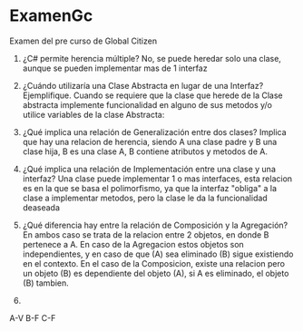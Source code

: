 # ExamenGc
Examen del pre curso de Global Citizen

1) ¿C# permite herencia múltiple?
No, se puede heredar solo una clase, aunque se pueden implementar mas de 1 interfaz

2) ¿Cuándo utilizaría una Clase Abstracta en lugar de una Interfaz? Ejemplifique.
Cuando se requiere que la clase que herede de la Clase abstracta implemente funcionalidad en alguno de sus metodos y/o utilice variables de la clase Abstracta:

3) ¿Qué implica una relación de Generalización entre dos clases?
Implica que hay una relacion de herencia, siendo A una clase padre y B una clase hija, B es una clase A, B contiene atributos y metodos de A.

4) ¿Qué implica una relación de Implementación entre una clase y una interfaz?
Una clase puede implementar 1 o mas interfaces, esta relacion es en la que se basa el polimorfismo, ya que la interfaz "obliga" a la clase a implementar metodos, pero la clase le da la funcionalidad deaseada

5) ¿Qué diferencia hay entre la relación de Composición y la Agregación?
En ambos caso se trata de la relacion entre 2 objetos, en donde B pertenece a A. En caso de la Agregacion estos objetos son independientes, y en caso de que (A) sea eliminado (B)  sigue existiendo en el contexto. En el caso de la Composicion, existe una relacion pero un objeto (B) es dependiente del objeto (A), si A es eliminado, el objeto (B) tambien.

6)
A-V
B-F
C-F
